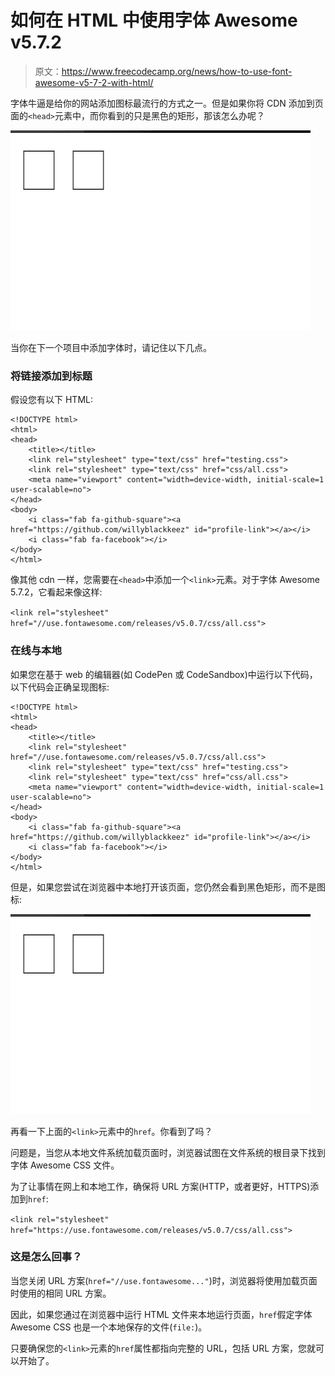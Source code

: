 # 如何在 HTML 中使用字体 Awesome v5.7.2

> 原文：<https://www.freecodecamp.org/news/how-to-use-font-awesome-v5-7-2-with-html/>

字体牛逼是给你的网站添加图标最流行的方式之一。但是如果你将 CDN 添加到页面的`<head>`元素中，而你看到的只是黑色的矩形，那该怎么办呢？

![6f22c59bffe7f1b87fed6d58092f69d53e3bbd15](img/d2195bdbe56b828b861c681934bfc71f.png)

当你在下一个项目中添加字体时，请记住以下几点。

### 将链接添加到标题

假设您有以下 HTML:

```
<!DOCTYPE html>
<html>
<head>
	<title></title>
	<link rel="stylesheet" type="text/css" href="testing.css">
	<link rel="stylesheet" type="text/css" href="css/all.css">
	<meta name="viewport" content="width=device-width, initial-scale=1 user-scalable=no">
</head>
<body>
	<i class="fab fa-github-square"><a href="https://github.com/willyblackkeez" id="profile-link"></a></i>
	<i class="fab fa-facebook"></i>
</body>
</html>
```

像其他 cdn 一样，您需要在`<head>`中添加一个`<link>`元素。对于字体 Awesome 5.7.2，它看起来像这样:

`<link rel="stylesheet" href="//use.fontawesome.com/releases/v5.0.7/css/all.css">`

### 在线与本地

如果您在基于 web 的编辑器(如 CodePen 或 CodeSandbox)中运行以下代码，以下代码会正确呈现图标:

```
<!DOCTYPE html>
<html>
<head>
	<title></title>
    <link rel="stylesheet" href="//use.fontawesome.com/releases/v5.0.7/css/all.css">
	<link rel="stylesheet" type="text/css" href="testing.css">
	<link rel="stylesheet" type="text/css" href="css/all.css">
	<meta name="viewport" content="width=device-width, initial-scale=1 user-scalable=no">
</head>
<body>
	<i class="fab fa-github-square"><a href="https://github.com/willyblackkeez" id="profile-link"></a></i>
	<i class="fab fa-facebook"></i>
</body>
</html>
```

但是，如果您尝试在浏览器中本地打开该页面，您仍然会看到黑色矩形，而不是图标:

![6f22c59bffe7f1b87fed6d58092f69d53e3bbd15-1](img/9f2fe75a618f1b3be1f4cfeca2df7df7.png)

再看一下上面的`<link>`元素中的`href`。你看到了吗？

问题是，当您从本地文件系统加载页面时，浏览器试图在文件系统的根目录下找到字体 Awesome CSS 文件。

为了让事情在网上和本地工作，确保将 URL 方案(HTTP，或者更好，HTTPS)添加到`href`:

`<link rel="stylesheet" href="https://use.fontawesome.com/releases/v5.0.7/css/all.css">`

### 这是怎么回事？

当您关闭 URL 方案(`href="//use.fontawesome..."`)时，浏览器将使用加载页面时使用的相同 URL 方案。

因此，如果您通过在浏览器中运行 HTML 文件来本地运行页面，`href`假定字体 Awesome CSS 也是一个本地保存的文件(`file:`)。

只要确保您的`<link>`元素的`href`属性都指向完整的 URL，包括 URL 方案，您就可以开始了。